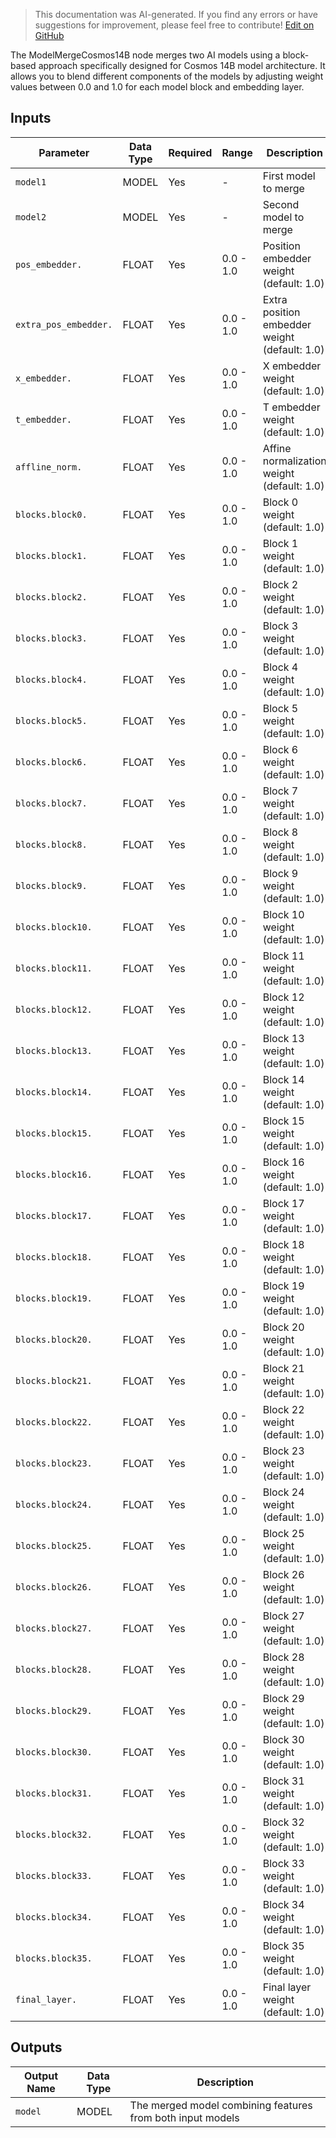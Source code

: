 > This documentation was AI-generated. If you find any errors or have suggestions for improvement, please feel free to contribute! [Edit on GitHub](https://github.com/Comfy-Org/embedded-docs/blob/main/comfyui_embedded_docs/docs/ModelMergeCosmos14B/en.md)

The ModelMergeCosmos14B node merges two AI models using a block-based approach specifically designed for Cosmos 14B model architecture. It allows you to blend different components of the models by adjusting weight values between 0.0 and 1.0 for each model block and embedding layer.

## Inputs

| Parameter | Data Type | Required | Range | Description |
|-----------|-----------|----------|-------|-------------|
| `model1` | MODEL | Yes | - | First model to merge |
| `model2` | MODEL | Yes | - | Second model to merge |
| `pos_embedder.` | FLOAT | Yes | 0.0 - 1.0 | Position embedder weight (default: 1.0) |
| `extra_pos_embedder.` | FLOAT | Yes | 0.0 - 1.0 | Extra position embedder weight (default: 1.0) |
| `x_embedder.` | FLOAT | Yes | 0.0 - 1.0 | X embedder weight (default: 1.0) |
| `t_embedder.` | FLOAT | Yes | 0.0 - 1.0 | T embedder weight (default: 1.0) |
| `affline_norm.` | FLOAT | Yes | 0.0 - 1.0 | Affine normalization weight (default: 1.0) |
| `blocks.block0.` | FLOAT | Yes | 0.0 - 1.0 | Block 0 weight (default: 1.0) |
| `blocks.block1.` | FLOAT | Yes | 0.0 - 1.0 | Block 1 weight (default: 1.0) |
| `blocks.block2.` | FLOAT | Yes | 0.0 - 1.0 | Block 2 weight (default: 1.0) |
| `blocks.block3.` | FLOAT | Yes | 0.0 - 1.0 | Block 3 weight (default: 1.0) |
| `blocks.block4.` | FLOAT | Yes | 0.0 - 1.0 | Block 4 weight (default: 1.0) |
| `blocks.block5.` | FLOAT | Yes | 0.0 - 1.0 | Block 5 weight (default: 1.0) |
| `blocks.block6.` | FLOAT | Yes | 0.0 - 1.0 | Block 6 weight (default: 1.0) |
| `blocks.block7.` | FLOAT | Yes | 0.0 - 1.0 | Block 7 weight (default: 1.0) |
| `blocks.block8.` | FLOAT | Yes | 0.0 - 1.0 | Block 8 weight (default: 1.0) |
| `blocks.block9.` | FLOAT | Yes | 0.0 - 1.0 | Block 9 weight (default: 1.0) |
| `blocks.block10.` | FLOAT | Yes | 0.0 - 1.0 | Block 10 weight (default: 1.0) |
| `blocks.block11.` | FLOAT | Yes | 0.0 - 1.0 | Block 11 weight (default: 1.0) |
| `blocks.block12.` | FLOAT | Yes | 0.0 - 1.0 | Block 12 weight (default: 1.0) |
| `blocks.block13.` | FLOAT | Yes | 0.0 - 1.0 | Block 13 weight (default: 1.0) |
| `blocks.block14.` | FLOAT | Yes | 0.0 - 1.0 | Block 14 weight (default: 1.0) |
| `blocks.block15.` | FLOAT | Yes | 0.0 - 1.0 | Block 15 weight (default: 1.0) |
| `blocks.block16.` | FLOAT | Yes | 0.0 - 1.0 | Block 16 weight (default: 1.0) |
| `blocks.block17.` | FLOAT | Yes | 0.0 - 1.0 | Block 17 weight (default: 1.0) |
| `blocks.block18.` | FLOAT | Yes | 0.0 - 1.0 | Block 18 weight (default: 1.0) |
| `blocks.block19.` | FLOAT | Yes | 0.0 - 1.0 | Block 19 weight (default: 1.0) |
| `blocks.block20.` | FLOAT | Yes | 0.0 - 1.0 | Block 20 weight (default: 1.0) |
| `blocks.block21.` | FLOAT | Yes | 0.0 - 1.0 | Block 21 weight (default: 1.0) |
| `blocks.block22.` | FLOAT | Yes | 0.0 - 1.0 | Block 22 weight (default: 1.0) |
| `blocks.block23.` | FLOAT | Yes | 0.0 - 1.0 | Block 23 weight (default: 1.0) |
| `blocks.block24.` | FLOAT | Yes | 0.0 - 1.0 | Block 24 weight (default: 1.0) |
| `blocks.block25.` | FLOAT | Yes | 0.0 - 1.0 | Block 25 weight (default: 1.0) |
| `blocks.block26.` | FLOAT | Yes | 0.0 - 1.0 | Block 26 weight (default: 1.0) |
| `blocks.block27.` | FLOAT | Yes | 0.0 - 1.0 | Block 27 weight (default: 1.0) |
| `blocks.block28.` | FLOAT | Yes | 0.0 - 1.0 | Block 28 weight (default: 1.0) |
| `blocks.block29.` | FLOAT | Yes | 0.0 - 1.0 | Block 29 weight (default: 1.0) |
| `blocks.block30.` | FLOAT | Yes | 0.0 - 1.0 | Block 30 weight (default: 1.0) |
| `blocks.block31.` | FLOAT | Yes | 0.0 - 1.0 | Block 31 weight (default: 1.0) |
| `blocks.block32.` | FLOAT | Yes | 0.0 - 1.0 | Block 32 weight (default: 1.0) |
| `blocks.block33.` | FLOAT | Yes | 0.0 - 1.0 | Block 33 weight (default: 1.0) |
| `blocks.block34.` | FLOAT | Yes | 0.0 - 1.0 | Block 34 weight (default: 1.0) |
| `blocks.block35.` | FLOAT | Yes | 0.0 - 1.0 | Block 35 weight (default: 1.0) |
| `final_layer.` | FLOAT | Yes | 0.0 - 1.0 | Final layer weight (default: 1.0) |

## Outputs

| Output Name | Data Type | Description |
|-------------|-----------|-------------|
| `model` | MODEL | The merged model combining features from both input models |

